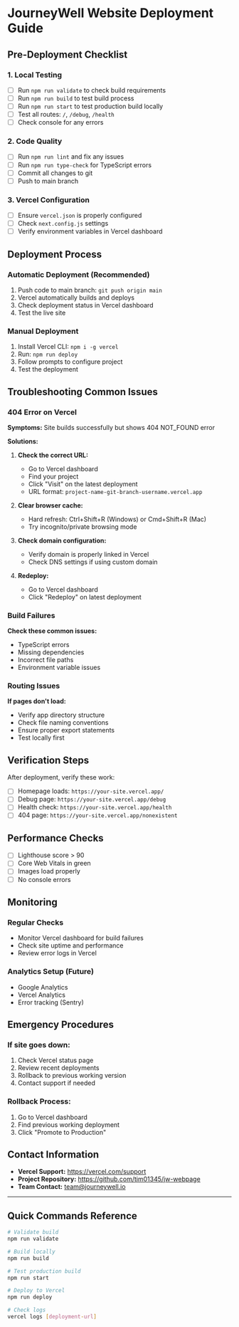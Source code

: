 # JourneyWell Website Deployment Guide

## Pre-Deployment Checklist

### 1. Local Testing
- [ ] Run `npm run validate` to check build requirements
- [ ] Run `npm run build` to test build process
- [ ] Run `npm run start` to test production build locally
- [ ] Test all routes: `/`, `/debug`, `/health`
- [ ] Check console for any errors

### 2. Code Quality
- [ ] Run `npm run lint` and fix any issues
- [ ] Run `npm run type-check` for TypeScript errors
- [ ] Commit all changes to git
- [ ] Push to main branch

### 3. Vercel Configuration
- [ ] Ensure `vercel.json` is properly configured
- [ ] Check `next.config.js` settings
- [ ] Verify environment variables in Vercel dashboard

## Deployment Process

### Automatic Deployment (Recommended)
1. Push code to main branch: `git push origin main`
2. Vercel automatically builds and deploys
3. Check deployment status in Vercel dashboard
4. Test the live site

### Manual Deployment
1. Install Vercel CLI: `npm i -g vercel`
2. Run: `npm run deploy`
3. Follow prompts to configure project
4. Test the deployment

## Troubleshooting Common Issues

### 404 Error on Vercel
**Symptoms:** Site builds successfully but shows 404 NOT_FOUND error

**Solutions:**
1. **Check the correct URL:**
   - Go to Vercel dashboard
   - Find your project
   - Click "Visit" on the latest deployment
   - URL format: `project-name-git-branch-username.vercel.app`

2. **Clear browser cache:**
   - Hard refresh: Ctrl+Shift+R (Windows) or Cmd+Shift+R (Mac)
   - Try incognito/private browsing mode

3. **Check domain configuration:**
   - Verify domain is properly linked in Vercel
   - Check DNS settings if using custom domain

4. **Redeploy:**
   - Go to Vercel dashboard
   - Click "Redeploy" on latest deployment

### Build Failures
**Check these common issues:**
- TypeScript errors
- Missing dependencies
- Incorrect file paths
- Environment variable issues

### Routing Issues
**If pages don't load:**
- Verify app directory structure
- Check file naming conventions
- Ensure proper export statements
- Test locally first

## Verification Steps

After deployment, verify these work:
- [ ] Homepage loads: `https://your-site.vercel.app/`
- [ ] Debug page: `https://your-site.vercel.app/debug`
- [ ] Health check: `https://your-site.vercel.app/health`
- [ ] 404 page: `https://your-site.vercel.app/nonexistent`

## Performance Checks

- [ ] Lighthouse score > 90
- [ ] Core Web Vitals in green
- [ ] Images load properly
- [ ] No console errors

## Monitoring

### Regular Checks
- Monitor Vercel dashboard for build failures
- Check site uptime and performance
- Review error logs in Vercel

### Analytics Setup (Future)
- Google Analytics
- Vercel Analytics
- Error tracking (Sentry)

## Emergency Procedures

### If site goes down:
1. Check Vercel status page
2. Review recent deployments
3. Rollback to previous working version
4. Contact support if needed

### Rollback Process:
1. Go to Vercel dashboard
2. Find previous working deployment
3. Click "Promote to Production"

## Contact Information

- **Vercel Support:** https://vercel.com/support
- **Project Repository:** https://github.com/tim01345/jw-webpage
- **Team Contact:** team@journeywell.io

---

## Quick Commands Reference

```bash
# Validate build
npm run validate

# Build locally
npm run build

# Test production build
npm run start

# Deploy to Vercel
npm run deploy

# Check logs
vercel logs [deployment-url]
``` 